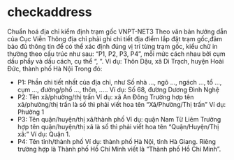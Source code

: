 # checkaddress
Chuẩn hoá địa chỉ kiểm định trạm gốc VNPT-NET3
Theo văn bản hướng dẫn của Cục Viễn Thông địa chỉ phải ghi chi tiết địa điểm lắp đặt trạm gốc,đảm bảo đủ thông tin để có thể xác định đúng vị trí từng trạm gốc, kiểu chữ in thường theo cấu trúc  như sau: “P1, P2, P3, P4”, mỗi mức cách nhau bởi cụm dấu phẩy và dấu cách, cụ thể “, ”.
 Ví dụ: Thôn Dậu, xã Di Trạch, huyện Hoài Đức, thành phố Hà Nội
Trong đó:
- P1: Phần chi tiết nhất của địa chỉ, như  Số nhà ..., ngõ ..., ngách ..., tổ ..., cụm ..., đường/phố ..., thôn, ….. 
Ví dụ: Số 68, đường Dương Đình Nghệ
- P2: Tên xã/phường/thị trấn 
Ví dụ: xã An Đông 
Trường hợp tên xã/phường/thị trấn là số thì phải viết hoa tên “Xã/Phường/Thị trấn”
Ví dụ: Phường 1
- P3: Tên quận/huyện/thị xã/thành phố
Ví dụ: quận Nam Từ Liêm 
Trường hợp tên quận/huyện/thị xã là số thì phải viết hoa tên “Quận/Huyện/Thị xã:” 
Ví dụ: Quận 1.
- P4: Tên tỉnh/thành phố 
Ví dụ: thành phố Hà Nội, tỉnh Hà Giang. Riêng trường hợp là Thành phố Hồ Chí Minh viết là “Thành phố Hồ Chí Minh”.

